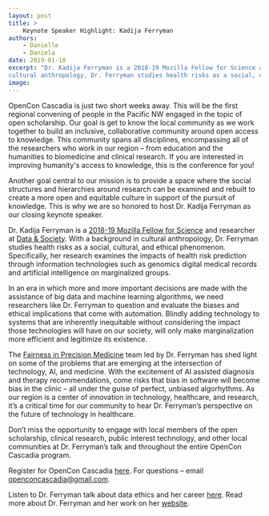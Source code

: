 ```yaml
---
layout: post
title: > 
    Keynote Speaker Highlight: Kadija Ferryman
authors:
    - Danielle
    - Daniela
date: 2019-01-18
excerpt: "Dr. Kadija Ferryman is a 2018-19 Mozilla Fellow for Science and researcher at Data & Society. With a background in 
cultural anthropology, Dr. Ferryman studies health risks as a social, cultural, and ethical phenomenon."
image: 
---
```


OpenCon Cascadia is just two short weeks away. This will be the first regional convening of people in the Pacific NW engaged 
in the topic of open scholarship. Our goal is get to know the local community as we work together to build an inclusive, 
collaborative community around open access to knowledge. This community spans all disciplines, encompassing all of the researchers 
who work in our region – from education and the humanities to biomedicine and clinical research. If you are interested in improving 
humanity's access to knowledge, this is the conference for you! 

Another goal central to our mission is to provide a space where the social structures and hierarchies around research can be examined 
and rebuilt to create a more open and equitable culture in support of the pursuit of knowledge. This is why we are so honored to host 
Dr. Kadija Ferryman as our closing keynote speaker.

Dr. Kadija Ferryman is a [2018-19 Mozilla Fellow for Science](https://foundation.mozilla.org/fellowships/) and researcher at 
[Data & Society](https://datasociety.net/people/ferryman-kadija/). With a background in cultural anthropology, 
Dr. Ferryman studies health risks as a social, cultural, and ethical phenomenon. Specifically, her research examines the impacts of 
health risk prediction through information technologies such as genomics digital medical records and artificial intelligence on 
marginalized groups.  

In an era in which more and more important decisions are made with the assistance of big data and machine learning algorithms, 
we need researchers like Dr. Ferryman to question and evaluate the biases and ethical implications that come with automation. 
Blindly adding technology to systems that are inherently inequitable without considering the impact those technologies will have 
on our society, will only make marginalization more efficient and legitimize its existence. 

The [Fairness in Precision Medicine](https://datasociety.net/research/fairness-precision-medicine/) team led by Dr. Ferryman has shed 
light on some of the problems that are emerging at the intersection of technology, AI, and medicine. With the excitement of AI 
assisted diagnosis and therapy recommendations, come risks that bias in software will become bias in the clinic – all under the 
guise of perfect, unbiased algorhythms. As our region is a center of innovation in technology, healthcare, and research, it’s a 
critical time for our community to hear Dr. Ferryman’s perspective on the future of technology in healthcare. 

Don’t miss the opportunity to engage with local members of the open scholarship, clinical research, public interest technology, 
and other local communities at Dr. Ferryman’s talk and throughout the entire OpenCon Cascadia program.

Register for OpenCon Cascadia [here](https://www.eventbrite.com/e/opencon-cascadia-tickets-52732189398). For questions – 
email openconcascadia@gmail.com. 

Listen to Dr. Ferryman talk about data ethics and her career [here](https://vimeo.com/257541372). 
Read more about Dr. Ferryman and her work on her [website](http://www.kadijaferryman.com/). 
